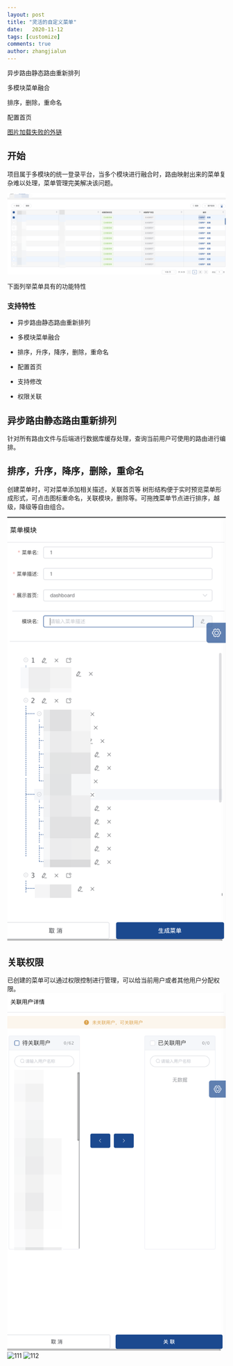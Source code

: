 ```yaml
---
layout: post
title: "灵活的自定义菜单"
date:   2020-11-12
tags: [customize]
comments: true
author: zhangjialun
---
```

异步路由静态路由重新排列

多模块菜单融合

排序，删除，重命名

配置首页

<!-- more -->
[图片加载失败的外链](https://www.jianshu.com/p/45eff4d32fc5)
## 开始

项目属于多模块的统一登录平台，当多个模块进行融合时，路由映射出来的菜单复杂难以处理，菜单管理完美解决该问题。

![展示](https://raw.githubusercontent.com/zhangjialun555/zhangjialun555.github.io/master/images/menu/241605162476_.pic_hd.jpg)

下面列举菜单具有的功能特性

### 支持特性

- 异步路由静态路由重新排列

- 多模块菜单融合

- 排序，升序，降序，删除，重命名

- 配置首页

- 支持修改

- 权限关联

## 异步路由静态路由重新排列

针对所有路由文件与后端进行数据库缓存处理，查询当前用户可使用的路由进行编排。


## 排序，升序，降序，删除，重命名

创建菜单时，可对菜单添加相关描述，关联首页等
树形结构便于实时预览菜单形成形式，可点击图标重命名，关联模块，删除等。可拖拽菜单节点进行排序，越级，降级等自由组合。

![创建菜单](https://raw.githubusercontent.com/zhangjialun555/zhangjialun555.github.io/master/images/menu/251605162830_.pic_hd.jpg)


## 关联权限

已创建的菜单可以通过权限控制进行管理，可以给当前用户或者其他用户分配权限。
![关联权限](https://raw.githubusercontent.com/zhangjialun555/zhangjialun555.github.io/master/images/menu/261605163197_.pic_hd.jpg)
![111](https://upload-images.jianshu.io/upload_images/6543886-8406cc20651484e3.png)
![112](https://pangcong1117.github.io/myblog/images/%E8%AF%AD%E9%9F%B3%E8%AF%84%E4%BC%B0%E6%A8%A1%E5%BC%8F%E5%9B%BE.png)
